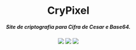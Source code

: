 <h1 align= 'center'>CryPixel
</h1>
<h5 align = 'center'>Site de criptografia para Cifra de Cesar e Base64.</h5>

<p align = 'center'>
<img src= 'https://img.shields.io/static/v1?label=languages&message=3&color=blue'>

<img src = 'https://img.shields.io/static/v1?label=status&message=in progress&color=blue'>

<img src = 'https://img.shields.io/static/v1?label=license&message=MIT&color=orange'>
